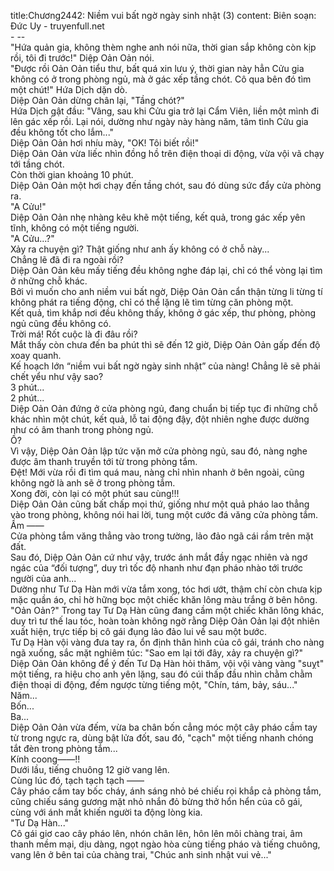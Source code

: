 title:Chương2442: Niềm vui bất ngờ ngày sinh nhật (3)
content:
Biên soạn: Đức Uy - truyenfull.net<br>- --<br>"Hứa quản gia, không thèm nghe anh nói nữa, thời gian sắp không còn kịp rồi, tôi đi trước!" Diệp Oản Oản nói.<br>"Được rồi Oản Oản tiểu thư, bất quá xin lưu ý, thời gian này hẳn Cửu gia không có ở trong phòng ngủ, mà ở gác xếp tầng chót. Cô qua bên đó tìm một chút!" Hứa Dịch dặn dò.<br>Diệp Oản Oản dừng chân lại, "Tầng chót?"<br>Hứa Dịch gật đầu: "Vâng, sau khi Cửu gia trở lại Cẩm Viên, liền một mình đi lên gác xếp rồi. Lại nói, dường như ngày này hàng năm, tâm tình Cửu gia đều không tốt cho lắm..."<br>Diệp Oản Oản hơi nhíu mày, "OK! Tôi biết rồi!"<br>Diệp Oản Oản vừa liếc nhìn đồng hồ trên điện thoại di động, vừa vội vã chạy tới tầng chót.<br>Còn thời gian khoảng 10 phút.<br>Diệp Oản Oản một hơi chạy đến tầng chót, sau đó dùng sức đẩy cửa phòng ra.<br>"A Cửu!"<br>Diệp Oản Oản nhẹ nhàng kêu khẽ một tiếng, kết quả, trong gác xếp yên tĩnh, không có một tiếng người.<br>"A Cửu...?"<br>Xảy ra chuyện gì? Thật giống như anh ấy không có ở chỗ này...<br>Chẳng lẽ đã đi ra ngoài rồi?<br>Diệp Oản Oản kêu mấy tiếng đều không nghe đáp lại, chỉ có thể vòng lại tìm ở những chỗ khác.<br>Bởi vì muốn cho anh niềm vui bất ngờ, Diệp Oản Oản cẩn thận từng li từng tí không phát ra tiếng động, chỉ có thể lặng lẽ tìm từng căn phòng một.<br>Kết quả, tìm khắp nơi đều không thấy, không ở gác xếp, thư phòng, phòng ngủ cũng đều không có.<br>Trời má! Rốt cuộc là đi đâu rồi?<br>Mắt thấy còn chưa đến ba phút thì sẽ đến 12 giờ, Diệp Oản Oản gấp đến độ xoay quanh.<br>Kế hoạch lớn “niềm vui bất ngờ ngày sinh nhật” của nàng! Chẳng lẽ sẽ phải chết yểu như vậy sao?<br>3 phút...<br>2 phút...<br>Diệp Oản Oản đứng ở cửa phòng ngủ, đang chuẩn bị tiếp tục đi những chỗ khác nhìn một chút, kết quả, lỗ tai động đậy, đột nhiên nghe được dường như có âm thanh trong phòng ngủ.<br>Ồ?<br>Vì vậy, Diệp Oản Oản lập tức vặn mở cửa phòng ngủ, sau đó, nàng nghe được âm thanh truyền tới từ trong phòng tắm.<br>Đệt! Mới vừa rồi đi tìm quá mau, nàng chỉ nhìn nhanh ở bên ngoài, cũng không ngờ là anh sẽ ở trong phòng tắm.<br>Xong đời, còn lại có một phút sau cùng!!!<br>Diệp Oản Oản cũng bất chấp mọi thứ, giống như một quả pháo lao thẳng vào trong phòng, không nói hai lời, tung một cước đá văng cửa phòng tắm.<br>Ầm ——<br>Cửa phòng tắm văng thẳng vào trong tường, lảo đảo ngã cái rầm trên mặt đất.<br>Sau đó, Diệp Oản Oản cứ như vậy, trước ánh mắt đầy ngạc nhiên và ngơ ngác của “đối tượng”, duy trì tốc độ nhanh như đạn pháo nhào tới trước người của anh...<br>Dường như Tư Dạ Hàn mới vừa tắm xong, tóc hơi ướt, thậm chí còn chưa kịp mặc quần áo, chỉ hờ hững bọc một chiếc khăn lông màu trắng ở bên hông.<br>"Oản Oản?" Trong tay Tư Dạ Hàn cũng đang cầm một chiếc khăn lông khác, duy trì tư thế lau tóc, hoàn toàn không ngờ rằng Diệp Oản Oản lại đột nhiên xuất hiện, trực tiếp bị cô gái đụng lảo đảo lui về sau một bước.<br>Tư Dạ Hàn vội vàng đưa tay ra, ổn định thân hình của cô gái, tránh cho nàng ngã xuống, sắc mặt nghiêm túc: "Sao em lại tới đây, xảy ra chuyện gì?"<br>Diệp Oản Oản không để ý đến Tư Dạ Hàn hỏi thăm, vội vội vàng vàng "suỵt" một tiếng, ra hiệu cho anh yên lặng, sau đó cúi thấp đầu nhìn chằm chằm điện thoại di động, đếm ngược từng tiếng một, "Chín, tám, bảy, sáu..."<br>Năm...<br>Bốn...<br>Ba...<br>Diệp Oản Oản vừa đếm, vừa ba chân bốn cẳng móc một cây pháo cầm tay từ trong ngực ra, dùng bật lửa đốt, sau đó, "cạch" một tiếng nhanh chóng tắt đèn trong phòng tắm...<br>Kính coong——!!<br>Dưới lầu, tiếng chuông 12 giờ vang lên.<br>Cùng lúc đó, tạch tạch tạch ——<br>Cây pháo cầm tay bốc cháy, ánh sáng nhỏ bé chiếu rọi khắp cả phòng tắm, cũng chiếu sáng gương mặt nhỏ nhắn đỏ bừng thở hổn hển của cô gái, cùng với ánh mắt khiến người ta động lòng kia.<br>"Tư Dạ Hàn..."<br>Cô gái giơ cao cây pháo lên, nhón chân lên, hôn lên môi chàng trai, âm thanh mềm mại, dịu dàng, ngọt ngào hòa cùng tiếng pháo và tiếng chuông, vang lên ở bên tai của chàng trai, "Chúc anh sinh nhật vui vẻ..."